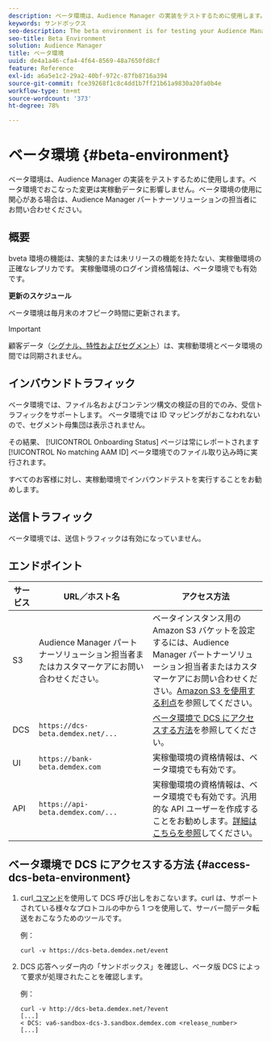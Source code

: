 ```yaml
---
description: ベータ環境は、Audience Manager の実装をテストするために使用します。ベータ環境でおこなった変更は実稼動データに影響しません。ベータ環境の使用に関心がある場合は、Audience Manager パートナーソリューションの担当者にお問い合わせください。
keywords: サンドボックス
seo-description: The beta environment is for testing your Audience Manager implementation. Changes made in beta do not affect production data. Contact your Audience Manager Partner Solutions representative if you're interested in using the beta environment.
seo-title: Beta Environment
solution: Audience Manager
title: ベータ環境
uuid: de4a1a46-cfa4-4f64-8569-48a7650fd8cf
feature: Reference
exl-id: a6a5e1c2-29a2-40bf-972c-87fb8716a394
source-git-commit: fce39268f1c8c4dd1b7ff21b61a9830a20fa0b4e
workflow-type: tm+mt
source-wordcount: '373'
ht-degree: 78%

---
```


# ベータ環境 {#beta-environment}

ベータ環境は、Audience Manager の実装をテストするために使用します。ベータ環境でおこなった変更は実稼動データに影響しません。ベータ環境の使用に関心がある場合は、Audience Manager パートナーソリューションの担当者にお問い合わせください。

## 概要

bveta 環境の機能は、実験的または未リリースの機能を持たない、実稼働環境の正確なレプリカです。 実稼働環境のログイン資格情報は、ベータ環境でも有効です。

**更新のスケジュール**

ベータ環境は毎月末のオフピーク時間に更新されます。

>[!IMPORTANT]
>
>顧客データ（[シグナル、特性およびセグメント](https://experienceleague.adobe.com/docs/audience-manager/user-guide/reference/signal-trait-segment.html?lang=ja)）は、実稼動環境とベータ環境の間では同期されません。

## インバウンドトラフィック

ベータ環境では、ファイル名およびコンテンツ構文の検証の目的でのみ、受信トラフィックをサポートします。 ベータ環境では ID マッピングがおこなわれないので、セグメント母集団は表示されません。

その結果、 [!UICONTROL Onboarding Status] ページは常にレポートされます [!UICONTROL No matching AAM ID] ベータ環境でのファイル取り込み時に実行されます。

すべてのお客様に対し、実稼動環境でインバウンドテストを実行することをお勧めします。

## 送信トラフィック

ベータ環境では、送信トラフィックは有効になっていません。

## エンドポイント

| サービス | URL／ホスト名 | アクセス方法 |
|--- |--- | --- |
| S3 | Audience Manager パートナーソリューション担当者またはカスタマーケアにお問い合わせください。 | ベータインスタンス用の Amazon S3 バケットを設定するには、Audience Manager パートナーソリューション担当者またはカスタマーケアにお問い合わせください。[Amazon S3 を使用する利点](../reference/amazon-s3.md)を参照してください。 |
| DCS | `https://dcs-beta.demdex.net/...` | [ベータ環境で DCS にアクセスする方法](../reference/beta-environment.md#access-dcs-beta-environment)を参照してください。 |
| UI | `https://bank-beta.demdex.com` | 実稼働環境の資格情報は、ベータ環境でも有効です。 |
| API | `https://api-beta.demdex.com/...` | 実稼働環境の資格情報は、ベータ環境でも有効です。汎用的な API ユーザーを作成することをお勧めします。[詳細はこちらを参照](../api/rest-api-main/aam-api-getting-started.md#requirements)してください。 |

## ベータ環境で DCS にアクセスする方法 {#access-dcs-beta-environment}

1. curl[ コマンド](https://curl.haxx.se/docs/manpage.html)を使用して DCS 呼び出しをおこないます。curl は、サポートされている様々なプロトコルの中から 1 つを使用して、サーバー間データ転送をおこなうためのツールです。

   例：

   `curl -v https://dcs-beta.demdex.net/event`

1. DCS 応答ヘッダー内の「サンドボックス」を確認し、ベータ版 DCS によって要求が処理されたことを確認します。

   例：

   ```
   curl -v http://dcs-beta.demdex.net/?event
   [...]
   < DCS: va6-sandbox-dcs-3.sandbox.demdex.com <release_number>
   [...]
   ```

<!--

1. Determine the load balancer's endpoint IP addresses.

   Run the `dig`  [command](https://en.wikipedia.org/wiki/Dig_(command)) to determine the IP address of the nearest load balancer. The `dig` command queries the Domain Name System and returns the name and IP addresses of the [!DNL Audience Manager] [!UICONTROL Data Collection Servers (DCS)].

   ```
   dig dcs-beta.demdex.net
   ...
   dcs-sandbox-1754093861.us-east-1.elb.amazonaws.com. 60 IN A 52.87.15.51
   dcs-sandbox-1754093861.us-east-1.elb.amazonaws.com. 60 IN A 50.16.150.8
   dcs-sandbox-1754093861.us-east-1.elb.amazonaws.com. 60 IN A 52.2.228.100
   ```

2. Using one of the addresses in the above table, add a static DNS entry in the [!DNL /etc/hosts] file.

   On Windows, modify [!DNL c:\WINDOWS\system32\drivers\etc\hosts].

   For example:

   [!DNL 52.87.15.51 *`samplepartner`*.demdex.net]

   >[!NOTE]
   >
   >The addresses change occasionally, so you must keep your [!DNL /etc/hosts] file up to date.

   Additionally, if you need to set up ID synchronization, you must add a similar entry for [!DNL dpm.demdex.net.]

   [!DNL 52.87.15.51 dpm.demdex.net]. 

3. Make a DCS call, using the `curl` [command](https://curl.haxx.se/docs/manpage.html). Curl is a tool to transfer data from or to a server, using one of many supported protocols.

   For example:

   [!DNL https://<domain>/event?product=camera] 

4. Verify that your request was served by the beta DCS by looking for "sandbox" in the DCS response header.

   For example:

   ```
   curl -v https://dcs-beta.demdex.net/?event
   [...]
   < DCS: va6-sandbox-dcs-3.sandbox.demdex.com <release_number>
   [...]
   ```

   -->
